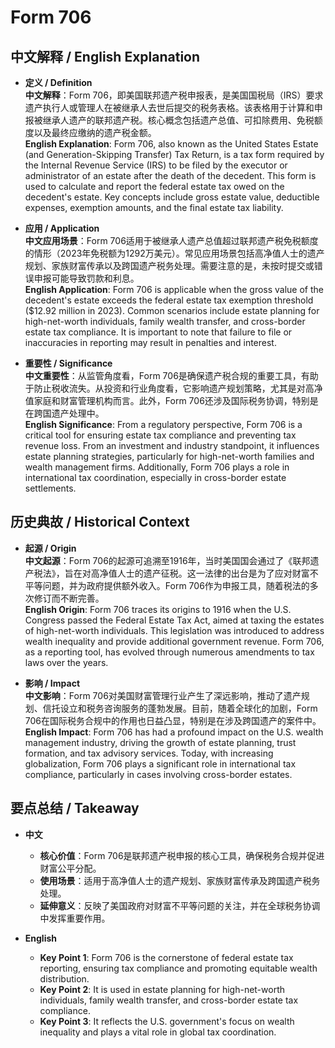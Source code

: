 # Form 706

## 中文解释 / English Explanation

* **定义 / Definition**  
  **中文解释**：Form 706，即美国联邦遗产税申报表，是美国国税局（IRS）要求遗产执行人或管理人在被继承人去世后提交的税务表格。该表格用于计算和申报被继承人遗产的联邦遗产税。核心概念包括遗产总值、可扣除费用、免税额度以及最终应缴纳的遗产税金额。  
  **English Explanation**: Form 706, also known as the United States Estate (and Generation-Skipping Transfer) Tax Return, is a tax form required by the Internal Revenue Service (IRS) to be filed by the executor or administrator of an estate after the death of the decedent. This form is used to calculate and report the federal estate tax owed on the decedent's estate. Key concepts include gross estate value, deductible expenses, exemption amounts, and the final estate tax liability.

* **应用 / Application**  
  **中文应用场景**：Form 706适用于被继承人遗产总值超过联邦遗产税免税额度的情形（2023年免税额为1292万美元）。常见应用场景包括高净值人士的遗产规划、家族财富传承以及跨国遗产税务处理。需要注意的是，未按时提交或错误申报可能导致罚款和利息。  
  **English Application**: Form 706 is applicable when the gross value of the decedent's estate exceeds the federal estate tax exemption threshold ($12.92 million in 2023). Common scenarios include estate planning for high-net-worth individuals, family wealth transfer, and cross-border estate tax compliance. It is important to note that failure to file or inaccuracies in reporting may result in penalties and interest.

* **重要性 / Significance**  
  **中文重要性**：从监管角度看，Form 706是确保遗产税合规的重要工具，有助于防止税收流失。从投资和行业角度看，它影响遗产规划策略，尤其是对高净值家庭和财富管理机构而言。此外，Form 706还涉及国际税务协调，特别是在跨国遗产处理中。  
  **English Significance**: From a regulatory perspective, Form 706 is a critical tool for ensuring estate tax compliance and preventing tax revenue loss. From an investment and industry standpoint, it influences estate planning strategies, particularly for high-net-worth families and wealth management firms. Additionally, Form 706 plays a role in international tax coordination, especially in cross-border estate settlements.

## 历史典故 / Historical Context

* **起源 / Origin**  
  **中文起源**：Form 706的起源可追溯至1916年，当时美国国会通过了《联邦遗产税法》，旨在对高净值人士的遗产征税。这一法律的出台是为了应对财富不平等问题，并为政府提供额外收入。Form 706作为申报工具，随着税法的多次修订而不断完善。  
  **English Origin**: Form 706 traces its origins to 1916 when the U.S. Congress passed the Federal Estate Tax Act, aimed at taxing the estates of high-net-worth individuals. This legislation was introduced to address wealth inequality and provide additional government revenue. Form 706, as a reporting tool, has evolved through numerous amendments to tax laws over the years.

* **影响 / Impact**  
  **中文影响**：Form 706对美国财富管理行业产生了深远影响，推动了遗产规划、信托设立和税务咨询服务的蓬勃发展。目前，随着全球化的加剧，Form 706在国际税务合规中的作用也日益凸显，特别是在涉及跨国遗产的案件中。  
  **English Impact**: Form 706 has had a profound impact on the U.S. wealth management industry, driving the growth of estate planning, trust formation, and tax advisory services. Today, with increasing globalization, Form 706 plays a significant role in international tax compliance, particularly in cases involving cross-border estates.

## 要点总结 / Takeaway

* **中文**  
  - **核心价值**：Form 706是联邦遗产税申报的核心工具，确保税务合规并促进财富公平分配。  
  - **使用场景**：适用于高净值人士的遗产规划、家族财富传承及跨国遗产税务处理。  
  - **延伸意义**：反映了美国政府对财富不平等问题的关注，并在全球税务协调中发挥重要作用。

* **English**  
  - **Key Point 1**: Form 706 is the cornerstone of federal estate tax reporting, ensuring tax compliance and promoting equitable wealth distribution.  
  - **Key Point 2**: It is used in estate planning for high-net-worth individuals, family wealth transfer, and cross-border estate tax compliance.  
  - **Key Point 3**: It reflects the U.S. government's focus on wealth inequality and plays a vital role in global tax coordination.